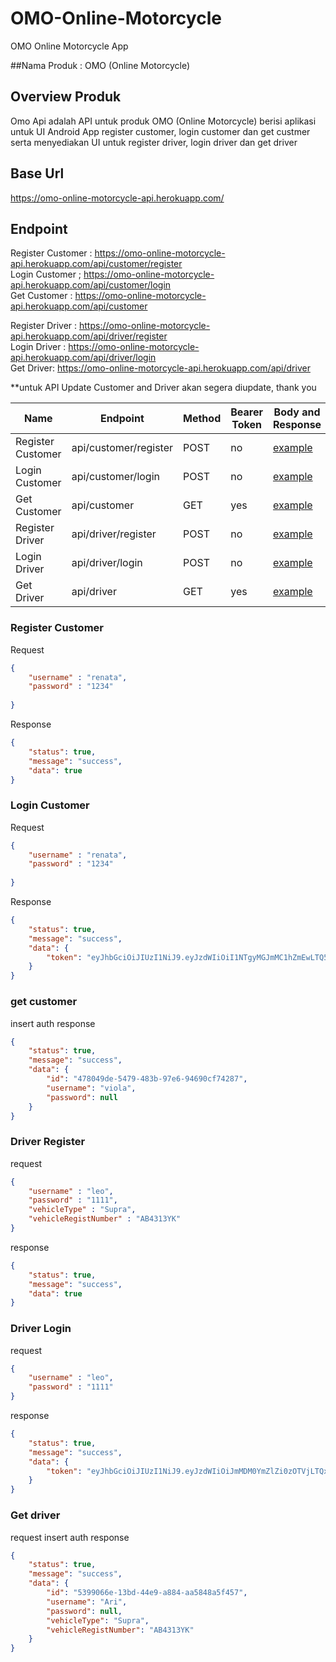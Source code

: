 # OMO-Online-Motorcycle
OMO Online Motorcycle App


##Nama Produk : OMO (Online Motorcycle)

## Overview Produk
Omo Api adalah API untuk produk OMO (Online Motorcycle) berisi aplikasi untuk UI Android App register customer, login customer dan get custmer serta menyediakan UI untuk register driver, login driver dan get driver

## Base Url
https://omo-online-motorcycle-api.herokuapp.com/

## Endpoint
Register Customer : https://omo-online-motorcycle-api.herokuapp.com/api/customer/register <br>
Login Customer ; https://omo-online-motorcycle-api.herokuapp.com/api/customer/login <br>
Get Customer : https://omo-online-motorcycle-api.herokuapp.com/api/customer <br>

Register Driver : https://omo-online-motorcycle-api.herokuapp.com/api/driver/register <br>
Login Driver : https://omo-online-motorcycle-api.herokuapp.com/api/driver/login <br>
Get Driver: https://omo-online-motorcycle-api.herokuapp.com/api/driver <br>

**untuk API Update Customer and Driver akan segera diupdate, thank you

| Name | Endpoint | Method | Bearer Token | Body and Response |
| --- | --- | --- | --- | --- |
| Register Customer | api/customer/register | POST | no | [example](#register-customer) |
| Login Customer | api/customer/login | POST | no | [example](#login-customer) |
| Get Customer | api/customer | GET | yes | [example](#get-customer) |
| Register Driver | api/driver/register | POST | no | [example](#driver-register) |
| Login Driver | api/driver/login | POST | no | [example](#driver-login) |
| Get Driver | api/driver | GET | yes | [example](#get-driver) |

### Register Customer 
Request
```json
{
    "username" : "renata",
    "password" : "1234"
    
}
```
Response
```json
{
    "status": true,
    "message": "success",
    "data": true
}
```

### Login Customer
Request
```json
{
    "username" : "renata",
    "password" : "1234"
    
}
```
Response
```json
{
    "status": true,
    "message": "success",
    "data": {
        "token": "eyJhbGciOiJIUzI1NiJ9.eyJzdWIiOiI1NTgyMGJmMC1hZmEwLTQ5YWEtYmJhMy03NmQwMmJmZGFiOTciLCJhdXRoIjpbInJlbmF0YSJdLCJleHAiOjE2NTY3MTkwMzN9.pMIEo5QfSu144YfA8AC0KiokrHMwEq7cGS22-GCG5iI"
    }
}
```

### get customer
insert auth
response
```json
{
    "status": true,
    "message": "success",
    "data": {
        "id": "478049de-5479-483b-97e6-94690cf74287",
        "username": "viola",
        "password": null
    }
}
```

### Driver Register
request
```json
{
    "username" : "leo",
    "password" : "1111",
    "vehicleType" : "Supra",
    "vehicleRegistNumber" : "AB4313YK"
}
```
response
```json
{
    "status": true,
    "message": "success",
    "data": true
}
```
### Driver Login
request
```json
{
    "username" : "leo",
    "password" : "1111"
}
```
response
```json
{
    "status": true,
    "message": "success",
    "data": {
        "token": "eyJhbGciOiJIUzI1NiJ9.eyJzdWIiOiJmMDM0YmZlZi0zOTVjLTQxYmItOTAzYS1mMzFmOThlMWQwYzkiLCJhdXRoIjpbImxlbyJdLCJleHAiOjE2NTY3MTcxNjZ9.HeqZv7X2g-urmqpYI_6Ut_n8rQqt88gOx6ZpNB31JkU"
    }
}
```

### Get driver
request insert auth
response
```json
{
    "status": true,
    "message": "success",
    "data": {
        "id": "5399066e-13bd-44e9-a884-aa5848a5f457",
        "username": "Ari",
        "password": null,
        "vehicleType": "Supra",
        "vehicleRegistNumber": "AB4313YK"
    }
}
```






